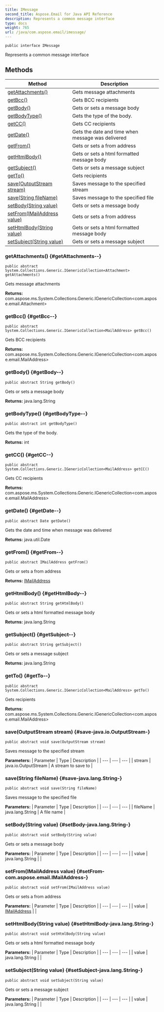 ```yaml
---
title: IMessage
second_title: Aspose.Email for Java API Reference
description: Represents a common message interface
type: docs
weight: 765
url: /java/com.aspose.email/imessage/
---
```

```
public interface IMessage
```

Represents a common message interface
## Methods

| Method | Description |
| --- | --- |
| [getAttachments()](#getAttachments--) | Gets message attachments |
| [getBcc()](#getBcc--) | Gets BCC recipients |
| [getBody()](#getBody--) | Gets or sets a message body |
| [getBodyType()](#getBodyType--) | Gets the type of the body. |
| [getCC()](#getCC--) | Gets CC recipients |
| [getDate()](#getDate--) | Gets the date and time when message was delivered |
| [getFrom()](#getFrom--) | Gets or sets a from address |
| [getHtmlBody()](#getHtmlBody--) | Gets or sets a html formatted message body |
| [getSubject()](#getSubject--) | Gets or sets a message subject |
| [getTo()](#getTo--) | Gets recipients |
| [save(OutputStream stream)](#save-java.io.OutputStream-) | Saves message to the specified stream |
| [save(String fileName)](#save-java.lang.String-) | Saves message to the specified file |
| [setBody(String value)](#setBody-java.lang.String-) | Gets or sets a message body |
| [setFrom(IMailAddress value)](#setFrom-com.aspose.email.IMailAddress-) | Gets or sets a from address |
| [setHtmlBody(String value)](#setHtmlBody-java.lang.String-) | Gets or sets a html formatted message body |
| [setSubject(String value)](#setSubject-java.lang.String-) | Gets or sets a message subject |
### getAttachments() {#getAttachments--}
```
public abstract System.Collections.Generic.IGenericCollection<Attachment> getAttachments()
```


Gets message attachments

**Returns:**
com.aspose.ms.System.Collections.Generic.IGenericCollection<com.aspose.email.Attachment>
### getBcc() {#getBcc--}
```
public abstract System.Collections.Generic.IGenericCollection<MailAddress> getBcc()
```


Gets BCC recipients

**Returns:**
com.aspose.ms.System.Collections.Generic.IGenericCollection<com.aspose.email.MailAddress>
### getBody() {#getBody--}
```
public abstract String getBody()
```


Gets or sets a message body

**Returns:**
java.lang.String
### getBodyType() {#getBodyType--}
```
public abstract int getBodyType()
```


Gets the type of the body.

**Returns:**
int
### getCC() {#getCC--}
```
public abstract System.Collections.Generic.IGenericCollection<MailAddress> getCC()
```


Gets CC recipients

**Returns:**
com.aspose.ms.System.Collections.Generic.IGenericCollection<com.aspose.email.MailAddress>
### getDate() {#getDate--}
```
public abstract Date getDate()
```


Gets the date and time when message was delivered

**Returns:**
java.util.Date
### getFrom() {#getFrom--}
```
public abstract IMailAddress getFrom()
```


Gets or sets a from address

**Returns:**
[IMailAddress](../../com.aspose.email/imailaddress)
### getHtmlBody() {#getHtmlBody--}
```
public abstract String getHtmlBody()
```


Gets or sets a html formatted message body

**Returns:**
java.lang.String
### getSubject() {#getSubject--}
```
public abstract String getSubject()
```


Gets or sets a message subject

**Returns:**
java.lang.String
### getTo() {#getTo--}
```
public abstract System.Collections.Generic.IGenericCollection<MailAddress> getTo()
```


Gets recipients

**Returns:**
com.aspose.ms.System.Collections.Generic.IGenericCollection<com.aspose.email.MailAddress>
### save(OutputStream stream) {#save-java.io.OutputStream-}
```
public abstract void save(OutputStream stream)
```


Saves message to the specified stream

**Parameters:**
| Parameter | Type | Description |
| --- | --- | --- |
| stream | java.io.OutputStream | A stream to save to |

### save(String fileName) {#save-java.lang.String-}
```
public abstract void save(String fileName)
```


Saves message to the specified file

**Parameters:**
| Parameter | Type | Description |
| --- | --- | --- |
| fileName | java.lang.String | A file name |

### setBody(String value) {#setBody-java.lang.String-}
```
public abstract void setBody(String value)
```


Gets or sets a message body

**Parameters:**
| Parameter | Type | Description |
| --- | --- | --- |
| value | java.lang.String |  |

### setFrom(IMailAddress value) {#setFrom-com.aspose.email.IMailAddress-}
```
public abstract void setFrom(IMailAddress value)
```


Gets or sets a from address

**Parameters:**
| Parameter | Type | Description |
| --- | --- | --- |
| value | [IMailAddress](../../com.aspose.email/imailaddress) |  |

### setHtmlBody(String value) {#setHtmlBody-java.lang.String-}
```
public abstract void setHtmlBody(String value)
```


Gets or sets a html formatted message body

**Parameters:**
| Parameter | Type | Description |
| --- | --- | --- |
| value | java.lang.String |  |

### setSubject(String value) {#setSubject-java.lang.String-}
```
public abstract void setSubject(String value)
```


Gets or sets a message subject

**Parameters:**
| Parameter | Type | Description |
| --- | --- | --- |
| value | java.lang.String |  |

